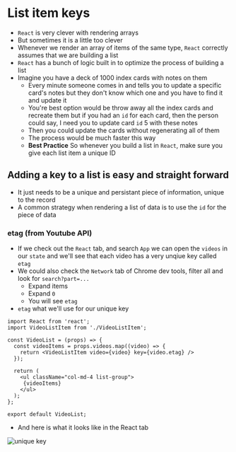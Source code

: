 # List item keys
* `React` is very clever with rendering arrays
* But sometimes it is a little too clever
* Whenever we render an array of items of the same type, `React` correctly assumes that we are building a list
* `React` has a bunch of logic built in to optimize the process of building a list
* Imagine you have a deck of 1000 index cards with notes on them
    - Every minute someone comes in and tells you to update a specific card's notes but they don't know which one and you have to find it and update it
    - You're best option would be throw away all the index cards and recreate them but if you had an `id` for each card, then the person could say, I need you to update card `id` 5 with these notes
    - Then you could update the cards without regenerating all of them
    - The process would be much faster this way
    - **Best Practice** So whenever you build a list in `React`, make sure you give each list item a unique ID

## Adding a key to a list is easy and straight forward
* It just needs to be a unique and persistant piece of information, unique to the record
* A common strategy when rendering a list of data is to use the `id` for the piece of data

### etag (from Youtube API)
* If we check out the `React` tab, and search `App` we can open the `videos` in our `state` and we'll see that each video has a very unqiue key called `etag`
* We could also check the `Network` tab of Chrome dev tools, filter all and look for `search?part=...`
    - Expand items
    - Expand `0`
    - You will see `etag`
* `etag` what we'll use for our unique key

```
import React from 'react';
import VideoListItem from './VideoListItem';

const VideoList = (props) => {
  const videoItems = props.videos.map((video) => {
    return <VideoListItem video={video} key={video.etag} />
  });

  return (
    <ul className="col-md-4 list-group">
     {videoItems}
    </ul>
  );
};

export default VideoList;
```

* And here is what it looks like in the React tab

![unique key](https://i.imgur.com/bkhr5Vr.png)
